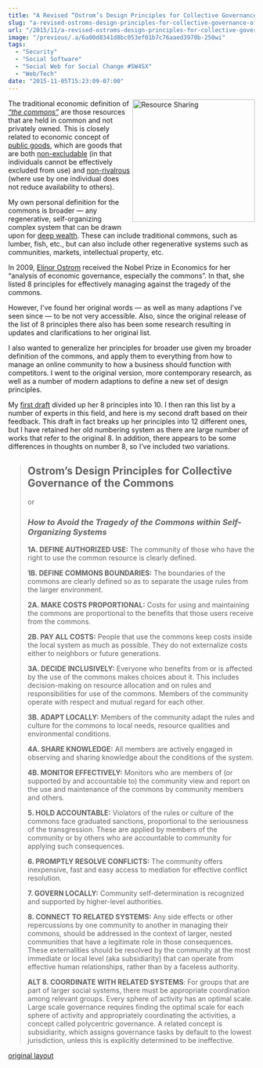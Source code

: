 ```yaml
---
title: "A Revised “Ostrom’s Design Principles for Collective Governance of the Commons”"
slug: "a-revised-ostroms-design-principles-for-collective-governance-of-the-commons-"
url: "/2015/11/a-revised-ostroms-design-principles-for-collective-governance-of-the-commons-.html"
image: "/previous/.a/6a00d8341d8bc053ef01b7c76aaed3970b-250wi"
tags:
  - "Security"
  - "Social Software"
  - "Social Web for Social Change #SW4SX"
  - "Web/Tech"
date: "2015-11-05T15:23:09-07:00"
---
```

<p><a class="asset-img-link" href="/previous/.a/6a00d8341d8bc053ef01b7c76aaed3970b-pi" style="float: right;"><img alt="Resource Sharing" class="asset  asset-image at-xid-6a00d8341d8bc053ef01b7c76aaed3970b img-responsive" src="/previous/.a/6a00d8341d8bc053ef01b7c76aaed3970b-250wi" style="width: 250px; margin: 0px 0px 5px 5px;" title="Resource Sharing" /></a></p>
<p dir="ltr">The traditional economic definition of <a href="https://en.wikipedia.org/wiki/Commons" target="_self"><em>“the commons”</em></a> are those resources that are held in common and not privately owned. This is closely related to economic concept of <a href="https://en.wikipedia.org/wiki/Public_good" target="_self">public goods</a>, which are goods that are both <a href="https://en.wikipedia.org/wiki/Excludability" target="_self">non-excludable</a> (in that individuals cannot be effectively excluded from use) and <a href="https://en.wikipedia.org/wiki/Rivalry_(economics)" target="_self">non-rivalrous</a> (where use by one individual does not reduce availability to others).</p>
<p>My own personal definition for the commons is broader — any regenerative, self-organizing complex system that can be drawn upon for <a href="http://www.artbrock.com/presentations/new-economy-new-wealth" target="_self">deep wealth</a>. These can include traditional commons, such as lumber, fish, etc., but can also include other regenerative systems such as communities, markets, intellectual property, etc.</p>
<p>In 2009, <a href="http://en.wikipedia.org/wiki/Elinor_Ostrom" target="_self">Elinor Ostrom</a> received the Nobel Prize in Economics for her “analysis of economic governance, especially the commons”. In that, she listed 8 principles for effectively managing against the tragedy of the commons.</p>
<p>However, I&#39;ve found her original words — as well as many adaptions I&#39;ve seen since — to be not very accessible. Also, since the original release of the list of 8 principles there also has been some research resulting in updates and clarifications to her original list.</p>
<p>I also wanted to generalize her principles for broader use given my broader definition of the commons, and apply them to everything from how to manage an online community to how a business should function with competitors. I went to the original version, more contemporary research, as well as a number of modern adaptions to define a new set of design principles.</p>
<p>My&#0160;<a href="/2015/03/10-design-principles-for-governing-the-commons.html" target="_self">first draft</a>&#0160;divided up her 8 principles into 10. I then ran this&#0160;list by a number of experts in this field, and here is my second draft based on their feedback. This draft in fact breaks up her principles into 12 different ones, but I have retained her old numbering system as there are large number of works that refer to the original 8. In addition, there appears to be some differences in thoughts on number 8, so I&#39;ve included two variations.</p>
<blockquote>
<h2>Ostrom’s Design Principles for Collective Governance of the Commons</h2>
<p dir="ltr">or</p>
<h3 dir="ltr"><em>How to Avoid the Tragedy of the Commons within Self-Organizing Systems</em></h3>
<p dir="ltr"><strong>1A. DEFINE AUTHORIZED USE:</strong> The community of those who have the right to use the common resource is clearly defined.</p>
<p dir="ltr"><strong>1B. DEFINE COMMONS BOUNDARIES:</strong> The boundaries of the commons are clearly defined so as to separate the usage rules from the larger environment.</p>
<p dir="ltr"><strong>2A. MAKE COSTS PROPORTIONAL:</strong> Costs for using and maintaining the commons are proportional to the benefits that those users receive from the commons.</p>
<p dir="ltr"><strong>2B. PAY ALL COSTS:</strong> People that use the commons keep costs inside the local system as much as possible. They do not externalize costs either to neighbors or future generations.</p>
<p dir="ltr"><strong>3A. DECIDE INCLUSIVELY:</strong> Everyone who benefits from or is affected by the use of the commons makes choices about it. This includes decision-making on resource allocation and on rules and responsibilities for use of the commons. Members of the community operate with respect and mutual regard for each other.</p>
<p dir="ltr"><strong>3B. ADAPT LOCALLY:</strong> Members of the community adapt the rules and culture for the commons to local needs, resource qualities and environmental conditions.</p>
<p dir="ltr"><strong>4A. SHARE KNOWLEDGE:</strong> All members are actively engaged in observing and sharing knowledge about the conditions of the system.</p>
<p dir="ltr"><strong>4B. MONITOR EFFECTIVELY:</strong> Monitors who are members of (or supported by and accountable to) the community view and report on the use and maintenance of the commons by community members and others.</p>
<p dir="ltr"><strong>5. HOLD ACCOUNTABLE:</strong> Violators of the rules or culture of the commons face graduated sanctions, proportional to the seriousness of the transgression. These are applied by members of the community or by others who are accountable to community for applying such consequences.</p>
<p dir="ltr"><strong>6. PROMPTLY RESOLVE CONFLICTS:</strong> The community offers inexpensive, fast and easy access to mediation for effective conflict resolution.</p>
<p dir="ltr"><strong>7. GOVERN LOCALLY:</strong> Community self-determination is recognized and supported by higher-level authorities.</p>
<p dir="ltr"><strong>8. CONNECT TO RELATED SYSTEMS:</strong> Any side effects or other repercussions by one community to another in managing their commons, should be addressed in the context of larger, nested communities that have a legitimate role in those consequences. These externalities should be resolved by the community at the most immediate or local level (aka subsidiarity) that can operate from effective human relationships, rather than by a faceless authority.</p>
<p><strong>ALT 8. COORDINATE WITH RELATED SYSTEMS</strong>: For groups that are part of larger social systems, there must be appropriate coordination among relevant groups. Every sphere of activity has an optimal scale. Large scale governance requires finding the optimal scale for each sphere of activity and appropriately coordinating the activities, a concept called polycentric governance. A related concept is subsidiarity, which assigns governance tasks by default to the lowest jurisdiction, unless this is explicitly determined to be ineffective.</p>
</blockquote>
<p class="previous"><a href="/previous/2015/11/a-revised-ostroms-design-principles-for-collective-governance-of-the-commons-.html" rel="syndication" class="u-syndication" >original layout</a></p>
